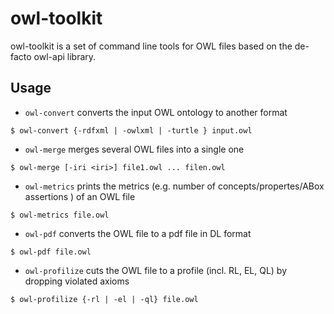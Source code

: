 owl-toolkit
===========

owl-toolkit is a set of command line tools for OWL files based on the
de-facto owl-api library.

Usage
----------

* `owl-convert` converts the input OWL ontology to another format

```console
$ owl-convert {-rdfxml | -owlxml | -turtle } input.owl
```

* `owl-merge` merges several OWL files into a single one

```console
$ owl-merge [-iri <iri>] file1.owl ... filen.owl
```

* `owl-metrics` prints the metrics (e.g. number of
  concepts/propertes/ABox assertions
  ) of an OWL file
  
```console
$ owl-metrics file.owl
```

* `owl-pdf` converts the OWL file to a pdf file in DL format
  
```console
$ owl-pdf file.owl
```

* `owl-profilize` cuts the OWL file to a profile (incl. RL, EL, QL) by dropping violated axioms

```console
$ owl-profilize {-rl | -el | -ql} file.owl
```
